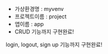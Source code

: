 - 가상환경명 : myvenv
- 프로젝트이름 : project
- 앱이름 : app
- CRUD 기능까지 구현완료!

login, logout, sign up 기능까지 구현완료!
